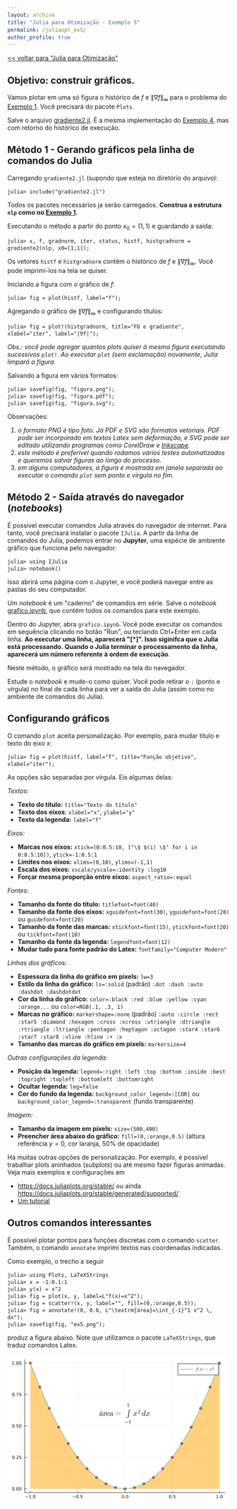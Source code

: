 ```yaml
---
layout: archive
title: "Julia para Otimização - Exemplo 5"
permalink: /juliaopt_ex5/
author_profile: true
---
```


[<< voltar para "Julia para Otimização"](/juliaopt/)

## Objetivo: construir gráficos.

Vamos plotar em uma só figura o histórico de $f$ e $\|\nabla f\|_\infty$ para o problema do [Exemplo 1](/juliaopt_ex1). Você precisará do pacote `Plots`.

Salve o arquivo [gradiente2.jl](/files/julia/gradiente2.jl). É a mesma implementação do [Exemplo 4](/juliaopt_ex4), mas com retorno do histórico de execução.

## Método 1 - Gerando gráficos pela linha de comandos do Julia

Carregando `gradiente2.jl` (supondo que esteja no diretório do arquivo):
~~~
julia> include("gradiente2.jl")
~~~

Todos os pacotes necessários ja serão carregados. **Construa a estrutura `nlp` como no [Exemplo 1](/juliaopt_ex1).**

Executando o método a partir do ponto $x_0=(1,1)$ e guardando a saída:
~~~
julia> x, f, gradnorm, iter, status, histf, histgradnorm = gradiente2(nlp, x0=[1;1]);
~~~

Os vetores `histf` e `histgradnorm` contêm o histórico de $f$ e $\|\nabla f\|_\infty$. Você pode imprimi-los na tela se quiser.

Iniciando a figura com o gráfico de $f$:
~~~
julia> fig = plot(histf, label="f");
~~~

Agregando o gráfico de $\|\nabla f\|_\infty$ e configurando títulos:
~~~
julia> fig = plot!(histgradnorm, title="FO e gradiente", xlabel="iter", label="|∇f|");
~~~

*Obs.: você pode agregar quantos plots quiser à mesma figura executando sucessivos `plot!`. Ao executar `plot` (sem exclamação) novamente, Julia limpará a figura.*

Salvando a figura em vários formatos:
~~~
julia> savefig(fig, "figura.png");
julia> savefig(fig, "figura.pdf");
julia> savefig(fig, "figura.svg");
~~~

Observações:

1. *o formato PNG é tipo foto. Já PDF e SVG são formatos vetoriais. PDF pode ser incorporado em textos Latex sem deformação, e SVG pode ser editado utilizando programas como CorelDraw e [Inkscape](https://inkscape.org/).*
1. *este método é preferível quando rodamos vários testes automatizados e queremos salvar figuras ao longo do processo.*
1. *em alguns computadores, a figura é mostrada em janela separada ao executar o comando `plot` sem ponto e vírgula no fim.*
<!--1. *você pode querer tentar gerar figuras diretamente para códigos Latex com o pacote [PGFPlots](https://github.com/JuliaTeX/PGFPlots.jl) (atenção: esse pacote possui várias dependências, e pode levar muito tempo para instalar...).*-->


## Método 2 - Saída através do navegador (*notebooks*)

É possível executar comandos Julia através do navegador de internet. Para tanto, você precisará instalar o pacote `IJulia`. A partir da linha de comandos do Julia, podemos entrar no **Jupyter**, uma espécie de ambiente gráfico que funciona pelo navegador:

~~~
julia> using IJulia
julia> notebook()
~~~

Isso abrirá uma página com o Jupyter, e você poderá navegar entre as pastas do seu computador.

Um *notebook* é um "caderno" de comandos em série. Salve o *notebook* [grafico.ipynb](/files/julia/grafico.ipynb), que contém todos os comandos para este exemplo.

Dentro do Jupyter, abra `grafico.ipynb`. Você pode executar os comandos em sequência clicando no botão "Run", ou teclando Ctrl+Enter em cada linha. **Ao executar uma linha, aparecerá "[*]". Isso siginifca que o Julia está processando. Quando o Julia terminar o processamento da linha, aparecerá um número referente à ordem de execução**.

Neste método, o gráfico será mostrado na tela do navegador.

Estude o *notebook* e mude-o como quiser. Você pode retirar o `;` (ponto e vírgula) no final de cada linha para ver a saída do Julia (assim como no ambiente de comandos do Julia).


## Configurando gráficos

O comando `plot` aceita personalização. Por exemplo, para mudar título e texto do eixo $x$:

~~~
julia> fig = plot(histf, label="f", title="Função objetivo", xlabel="iter");
~~~

As opções são separadas por vírgula. Eis algumas delas:

*Textos:*
- **Texto do título:** `title="Texto do título"`
- **Texto dos eixos**: `xlabel="x"`, `ylabel="y"`
- **Texto da legenda:** `label="f"`

*Eixos:*
- **Marcas nos eixos:** `xtick=(0:0.5:10, ["\$ $(i) \$" for i in 0:0.5:10])`, `ytick=-1:0.5:1`
- **Limites nos eixos:** `xlims=(0,10)`, `ylims=(-1,1)`
- **Escala dos eixos:** `xscale/yscale=:identity :log10`
- **Forçar mesma proporção entre eixos:** `aspect_ratio=:equal`

*Fontes:*
- **Tamanho da fonte do título:** `titlefont=font(40)`
- **Tamanho da fonte dos eixos:** `xguidefont=font(30)`, `yguidefont=font(20)` ou `guidefont=font(20)`
- **Tamanho da fonte das marcas:** `xtickfont=font(15)`, `ytickfont=font(20)` ou `tickfont=font(10)`
- **Tamanho da fonte da legenda:** `legendfont=font(12)`
- **Mudar tudo para fonte padrão do Latex:** `fontfamily="Computer Modern"`

*Linhas dos gráficos:*
- **Espessura da linha do gráfico em pixels:** `lw=3`
- **Estilo da linha do gráfico:** `ls=:solid` (padrão) `:dot :dash :auto :dashdot :dashdotdot`
- **Cor da linha do gráfico:** `color=:black :red :blue :yellow :cyan :orange...` ou `color=RGB(.1, .3, 1)`
- **Marcas no gráfico:** `markershape=:none` (padrão) `:auto :circle :rect :star5 :diamond :hexagon :cross :xcross :utriangle :dtriangle :rtriangle :ltriangle :pentagon :heptagon :octagon :star4 :star6 :star7 :star8 :vline :hline :+ :x`
- **Tamanho das marcas do gráfico em pixels:** `markersize=4`

*Outras configurações da legenda:*
- **Posição da legenda:** `legend=:right :left :top :bottom :inside :best :topright :topleft :bottomleft :bottomright`
- **Ocultar legenda:** `leg=false`
- **Cor do fundo da legenda:** `background_color_legend=:[COR]` ou `background_color_legend=:transparent` (fundo transparente)

*Imagem:*
- **Tamanho da imagem em pixels:** `size=(500,400)`
- **Preencher área abaixo do gráfico:** `fill=(0,:orange,0.5)` (altura referência $y=0$, cor laranja, 50% de opacidade)
<!-- - **Margens:** `bottom_margin=5mm`, `left_margin=10mm`, `top_margin=15mm` -->

Há muitas outras opções de personalização. Por exemplo, é possível trabalhar plots aninhados (*subplots*) ou até mesmo fazer figuras animadas. Veja mais exemplos e configurações em
- <https://docs.juliaplots.org/stable/> ou ainda <https://docs.juliaplots.org/stable/generated/supported/>
- [Um tutorial](https://sites.google.com/view/oficinadejuliapetmecanicaufes/gr%C3%A1ficos/gr%C3%A1ficos-bidimensionais?authuser=0)


## Outros comandos interessantes

É possível plotar pontos para funções discretas com o comando `scatter`. Também, o comando `annotate` imprimi textos nas coordenadas indicadas.

Como exemplo, o trecho a seguir
~~~
julia> using Plots, LaTeXStrings
julia> x = -1:0.1:1
julia> y(x) = x^2
julia> fig = plot(x, y, label=L"f(x)=x^2");
julia> fig = scatter!(x, y, label="", fill=(0,:orange,0.5));
julia> fig = annotate!(0, 0.6, L"\textrm{área}=\int_{-1}^1 x^2 \, dx");
julia> savefig(fig, "ex5.png");
~~~
produz a figura abaixo. Note que utilizamos o pacote `LaTeXStrings`, que traduz comandos Latex.

![Exemplo 5](/files/julia/ex5.png)
